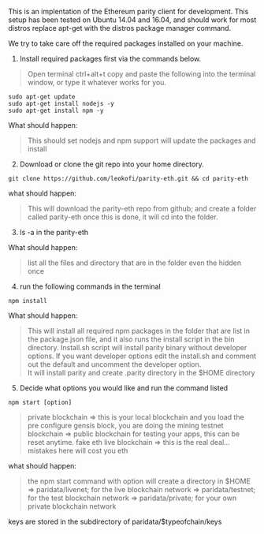 This is an implentation of the Ethereum parity client for development.
This setup has been tested on Ubuntu 14.04 and 16.04, and should work for most distros replace apt-get with the distros package manager command.

We try to take care off the required packages installed on your machine.

1. Install required packages first via the commands below.
> Open terminal ctrl+alt+t copy and paste the following into the terminal window, or type it whatever works for you.

```
sudo apt-get update
sudo apt-get install nodejs -y
sudo apt-get install npm -y
```
What should happen:
> This should set nodejs and npm support
> will update the packages and install

2. Download or clone the git repo into your home directory.

```
git clone https://github.com/leokofi/parity-eth.git && cd parity-eth
```
what should happen:
> This will download the parity-eth repo from github; and create a folder called parity-eth
> once this is done, it will cd into the folder.

3. ls -a in the parity-eth

What should happen:
> list all the files and directory that are in the folder even the hidden once

4. run the following commands in the terminal

```
npm install
```

What should happen:
> This will install all required npm packages in the folder that are list in the package.json file, and it also runs the install script in the bin directory.
> Install.sh script will install parity binary without developer options. If you want developer options edit the install.sh and comment out the default and uncomment the developer option.  
> It will install parity and create .parity directory in the $HOME directory

5. Decide what options you would like and run the command listed

```
npm start [option]
``` 
> private blockchain => this is your local blockchain and you load the pre configure gensis block, you are doing the mining
> testnet blockchain => public blockchain for testing your apps, this can be reset anytime. fake eth
> live blockchain => this is the real deal... mistakes here will cost you eth

what should happen:
> the npm start command with option will create a directory in $HOME
    => paridata/livenet; for the live blockchain network
    => paridata/testnet; for the test blockchain network
    => paridata/private; for your own private blockchain network

keys are stored in the subdirectory of paridata/$typeofchain/keys